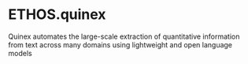# ETHOS.quinex
Quinex automates the large-scale extraction of quantitative information from text across many domains using lightweight and open language models
